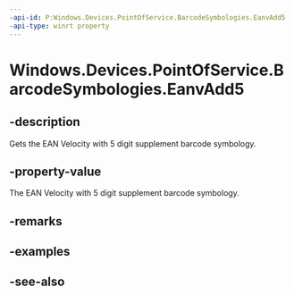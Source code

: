 ```yaml
---
-api-id: P:Windows.Devices.PointOfService.BarcodeSymbologies.EanvAdd5
-api-type: winrt property
---
```


<!-- Property syntax
public uint EanvAdd5 { get; }
-->

# Windows.Devices.PointOfService.BarcodeSymbologies.EanvAdd5

## -description
Gets the EAN Velocity with 5 digit supplement barcode symbology.

## -property-value
The EAN Velocity with 5 digit supplement barcode symbology.

## -remarks

## -examples

## -see-also
